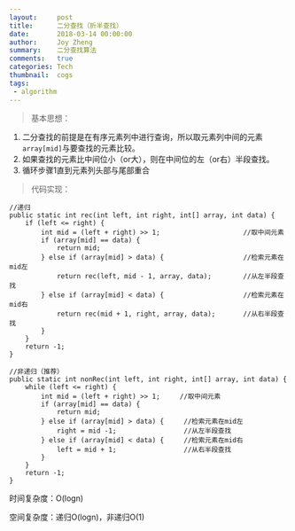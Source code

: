 ```yaml
---
layout:     post
title:      二分查找（折半查找）
date:       2018-03-14 00:00:00
author:     Joy Zheng
summary:    二分查找算法
comments:   true
categories: Tech
thumbnail:  cogs
tags:
 - algorithm
---
```

> 基本思想：

 1. 二分查找的前提是在有序元素列中进行查询，所以取元素列中间的元素`array[mid]`与要查找的元素比较。
 2. 如果查找的元素比中间位小（or大），则在中间位的左（or右）半段查找。
 3. 循环步骤1直到元素列头部与尾部重合

> 代码实现：

    //递归
    public static int rec(int left, int right, int[] array, int data) {
        if (left <= right) {
            int mid = (left + right) >> 1;                     //取中间元素
            if (array[mid] == data) {
                return mid;
            } else if (array[mid] > data) {                    //检索元素在mid左
                return rec(left, mid - 1, array, data);        //从左半段查找
            } else if (array[mid] < data) {                    //检索元素在mid右
                return rec(mid + 1, right, array, data);       //从右半段查找
            }
        }
        return -1;
    }

    //非递归（推荐）
    public static int nonRec(int left, int right, int[] array, int data) {
        while (left <= right) {
            int mid = (left + right) >> 1;     //取中间元素
            if (array[mid] == data) {
                return mid;
            } else if (array[mid] > data) {     //检索元素在mid左
                right = mid -1;                 //从左半段查找
            } else if (array[mid] < data) {     //检索元素在mid右
                left = mid + 1;                 //从右半段查找
            }
        }
        return -1;
    }

  时间复杂度：O(logn)
  
  空间复杂度：递归O(logn)，非递归O(1)



